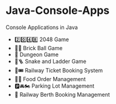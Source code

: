 # Java-Console-Apps
Console Applications in Java

- 2️⃣0️⃣4️⃣8️⃣ 2048 Game
- 🧱🥎 Brick Ball Game
- 👾 Dungeon Game
- 🐍🪜 Snake and Ladder Game
- 🚂🎟️ Railway Ticket Booking System
- 🍟🍔 Food Order Management
- 🅿️🚘🏍️ Parking Lot Management
- 🚈 Railway Berth Booking Management
